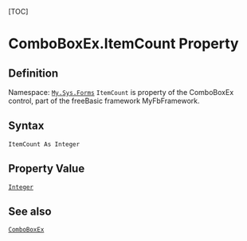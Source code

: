 [TOC]
# ComboBoxEx.ItemCount Property

## Definition
Namespace: [`My.Sys.Forms`](My.Sys.Forms.md)
`ItemCount` is property of the ComboBoxEx control, part of the freeBasic framework MyFbFramework.
## Syntax
```freeBasic
ItemCount As Integer
```
## Property Value
[`Integer`]("https://www.freebasic.net/wiki/KeyPgInteger")
## See also
[`ComboBoxEx`](ComboBoxEx.md)
